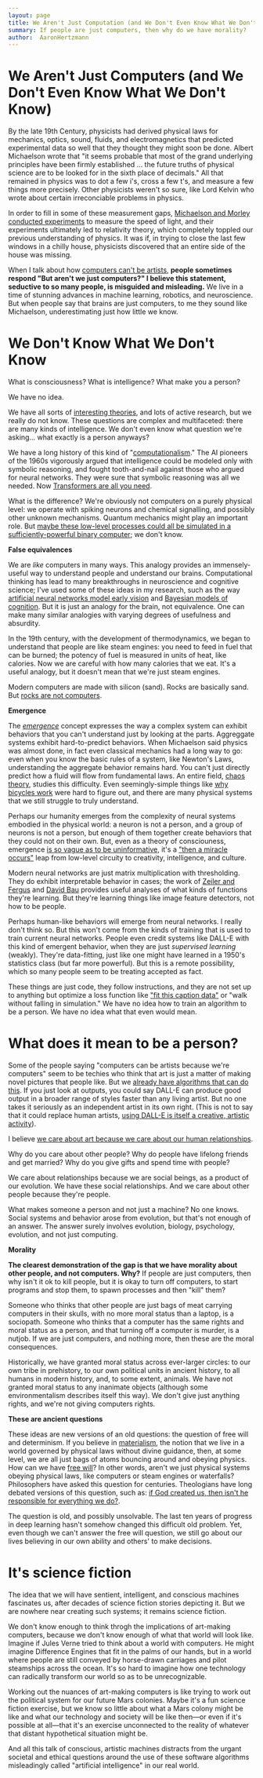 ```yaml
---
layout: page
title: We Aren't Just Computation (and We Don't Even Know What We Don't Know)
summary: If people are just computers, then why do we have morality?
author:  AaronHertzmann
---
```



# We Aren't Just Computers (and We Don't Even Know What We Don't Know)



By the late 19th Century, physicists had derived physical laws for mechanics, optics, sound, fluids, and electromagnetics that predicted experimental data so well that they thought they might soon be done. Albert Michaelson wrote that "it seems probable that most of the grand underlying principles have been firmly established ... the future truths of physical science are to be looked for in the sixth place of decimals." All that remained in physics was to dot a few i's, cross a few t's, and measure a few things more precisely. Other physicists weren't so sure, like Lord Kelvin who wrote about certain irreconciable problems in physics. 

In order to fill in some of these measurement gaps, [Michaelson and Morley conducted experiments](https://en.wikipedia.org/wiki/Michelson%E2%80%93Morley_experiment) to measure the speed of light, and their experiments ultimately led to relativity theory, which completely toppled our previous understanding of physics.  It was if, in trying to close the last few windows in a chilly house, physicists discovered that an entire side of the house was missing.

When I talk about how [computers can't be artists](https://cacm.acm.org/magazines/2020/5/244330-computers-do-not-make-art-people-do/fulltext), **people sometimes respond "But aren't we just computers?" 
I believe this statement, seductive to so many people, is misguided and misleading.**  We live in a time of stunning advances in machine learning, robotics, and neuroscience. But when people say that brains are just computers, to me they sound like Michaelson, underestimating just how little we know.


# We Don't Know What We Don't Know

What is consciousness? What is intelligence? What make you a person? 

We have no idea.

We have all sorts of [interesting theories](https://www.nature.com/articles/s41583-022-00587-4), and lots of active research, but we really do not know. These questions are complex and multifaceted: there are many kinds of intelligence. We don't even know what question we're asking... what exactly is a person anyways?

We have a long history of this kind of "[computationalism](https://twitter.com/chazfirestone/status/1565080804497035264)." The AI pioneers of the 1960s vigorously argued that intelligence could be modeled only with symbolic reasoning, and fought tooth-and-nail against those who argued for neural networks. They were sure that symbolic reasoning was all we needed. Now [Transformers are all you need](https://proceedings.neurips.cc/paper/2017/hash/3f5ee243547dee91fbd053c1c4a845aa-Abstract.html).

What is the difference? We're obviously not computers on a purely physical level: we operate with spiking neurons and chemical signalling, and possibly other unknown mechanisms. Quantum mechanics might play an important role. But [maybe these low-level processes could all be simulated in a sufficiently-powerful binary computer](https://www.nytimes.com/2015/06/28/opinion/sunday/face-it-your-brain-is-a-computer.html); we don't know.



**False equivalences**

We are _like_ computers in many ways. This analogy provides an immensely-useful way to understand people and understand our brains. Computational thinking has lead to many breakthroughs in neuroscience and cognitive science;
I've used some of these ideas in my research, such as the way [artificial neural networks model early vision](https://www.nature.com/articles/nn.4244) and [Bayesian models of cognition](https://en.wikipedia.org/wiki/Bayesian_cognitive_science). But it is just an analogy for the brain, not equivalence. One can make many similar analogies with varying degrees of usefulness and absurdity.

In the 19th century, with the development of thermodynamics, we began to understand that people are like steam engines: you need to feed in fuel that can be burned; the potency of fuel is measured in units of heat, like calories. Now we are careful with how many calories that we eat. It's a useful analogy, but it doesn't mean that we're just steam engines.

Modern computers are made with silicon (sand). Rocks are basically sand. But [rocks are not computers](https://twitter.com/Grady_Booch/status/1564795248764588034).


**Emergence** 

The [_emergence_](https://en.wikipedia.org/wiki/Emergence) concept expresses the way a complex system can exhibit behaviors that you can't understand just by looking at the parts.  Aggreggate systems exhibit hard-to-predict behaviors. When Michaelson said physics was almost done, in fact even classical mechanics had a long way to go: even when you know the basic rules of a system, like Newton's Laws, understanding the aggregate behavior remains hard. You can't just directly predict how a fluid will flow from fundamental laws. An entire field, [chaos theory](https://en.wikipedia.org/wiki/Chaos_theory), studies this difficulty. Even seemingly-simple things like [why bicycles work](http://ruina.tam.cornell.edu/research/topics/bicycle_mechanics/overview.html) were hard to figure out, and there are many physical systems that we still struggle to truly understand.

Perhaps our humanity emerges from the complexity of neural systems embodied in the physical world: a neuron is not a person, and a group of neurons is not a person, but enough of them together create behaviors that they could not on their own. But, even as a theory of consciouness, emergence [is so vague as to be uninformative](https://www.nature.com/articles/s41583-022-00587-4), it's a ["then a miracle occurs"](https://www.researchgate.net/profile/Michael-Wade-5/publication/302632920/figure/fig2/AS:751645805789184@1556217733527/Then-a-Miracle-Occurs-Copyrighted-artwork-by-Sydney-Harris-Inc-All-materials-used-with.png) leap from low-level circuity to creativity, intelligence, and culture.

Modern neural networks are just matrix multiplication with thresholding.  They do exhibit interpretable behavior in cases; the work of [Zeiler and Fergus](https://link.springer.com/chapter/10.1007/978-3-319-10590-1_53) and [David Bau](https://baulab.info/) provides useful analyses of what kinds of functions they're learning. But they're learning things like image feature detectors, not how to be people.

Perhaps human-like behaviors will emerge from neural networks. I really don't think so. But this won't come from the kinds of training that is used to train current neural networks. People even credit systems like DALL-E with this kind of emergent behavior, when they are just _supervised learning_ (weakly). They're data-fitting, just like one might have learned in a 1950's statistics class (but far more powerful). But this is a remote possibility, which so many people seem to be treating accepted as fact.

These things are just code, they follow instructions, and they are not set up to anything but optimize a loss function like ["fit this caption data"](https://twitter.com/model_mechanic/status/1519621946232610817?lang=en) or "walk without falling in simulation." We have no idea how to train an algorithm to be a person. We have no idea what that even would mean.



# What does it mean to be a person?

Some of the people saying "computers can be artists because we're computers" seem to be techies who think that art is just a matter of making novel pictures that people like. But we [already have algorithms that can do this](/2021/04/19/questons-for-computational-creativity.html).  If you just look at outputs, you could say DALL-E can produce good output in a broader range of styles faster than any living artist. But no one takes it seriously as an independent artist in its own right. (This is not to say that it could replace human artists, [using DALL-E is itself a creative, artistic activity](/2022/05/25/dall-e.html)).

I believe [we care about art because we care about our human relationships](/2021/03/22/art-is-social.html).  

Why do you care about other people? Why do people have lifelong friends and get married? Why do you give gifts and spend time with people?

We care about relationships because we are social beings, as a product of our evolution. We have these social relationships. And we care about other people because they're people.

What makes someone a person and not just a machine? No one knows. Social systems and behavior arose from evolution, but that's not enough of an answer.   The answer surely involves evolution, biology, psychology, evolution, and not just computing.


**Morality**

**The clearest demonstration of the gap is that we have morality about other people, and not computers. Why?**  If people are just computers, then why isn't it ok to kill people, but it is okay to turn off computers, to start programs and stop them, to spawn processes and then "kill" them?

Someone who thinks that other people are just bags of meat carrying computers in their skulls, with no more moral status than a laptop, is a sociopath.  Someone who thinks that a computer has the same rights and moral status as a person, and that turning off a computer is murder, is a nutjob.  If we are just computers, and nothing more, then these are the moral consequences.

Historically, we have granted moral status across ever-larger circles: to our own tribe in prehistory, to our own political units in ancient history, to all humans in modern history, and, to some extent, animals. We have not granted  moral status to any inanimate objects (although some environmentalism describes itself this way). We don't  give just anything rights, and we're not giving computers rights.


**These are ancient questions**

These ideas are new versions of an old questions: the question of free will and determinism. If you believe in [materialism](https://en.wikipedia.org/wiki/Materialism), the notion that we live in a world governed by physical laws without divine guidance, then, at some level, we are all just bags of atoms bouncing around and obeying physics. How can we have [free will](https://en.wikipedia.org/wiki/Free_will)?  In other words, aren't we just physical systems obeying physical laws, like computers or steam engines or waterfalls? Philosophers have asked this question for centuries. Theologians have long debated versions of this question, such as: [if God created us, then isn't he responsible for everything we do?](https://en.wikipedia.org/wiki/Free_will_in_theology).

The question is old, and possibly unsolvable. The last ten years of progress in deep learning hasn't somehow changed this difficult old problem. Yet, even though we can't answer the free will question, we still go about our lives believing in our own ability and others' to make decisions.


# It's science fiction

The idea that we will have sentient, intelligent, and conscious machines fascinates us, after decades of science fiction stories depicting it. But we are nowhere near creating such systems; it remains science fiction.

We don't know enough to think throgh the implications of art-making computers, because we don't know enough of what that world will look like. Imagine if Jules Verne tried to think about a world with computers. He might imagine Difference Engines that fit in the palms of our hands, but in a world where people are still conveyed by horse-drawn carriages and pilot steamships across the ocean. It's so hard to imagine how one technology can radically transform our world so as to be unrecognizable.

Working out the nuances of art-making computers is like trying to work out the political system for our future Mars colonies. Maybe it's a fun science fiction exercise, but we know so little about what a Mars colony might be like and what our technology and society will be like then—or even if it's possible at all—that it's an exercise unconnected to the reality of whatever that distant hypothetical situation might be.

And all this talk of conscious, artistic machines distracts from the urgant societal and ethical questions around the use of these software algorithms misleadingly called "artificial intelligence" in our real world.








